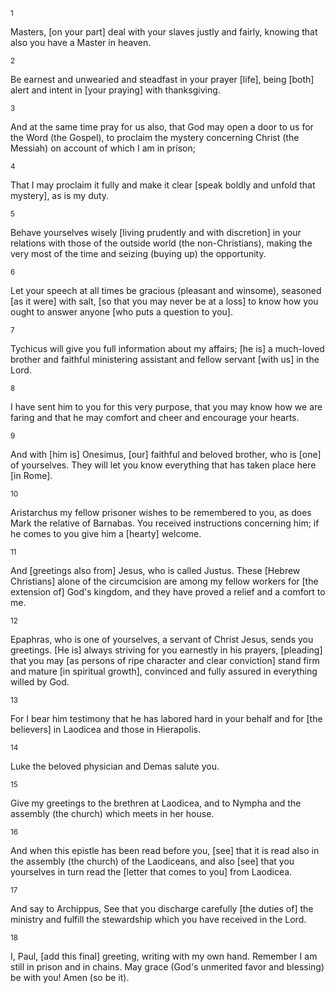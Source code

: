 <sup>1</sup> 

Masters, [on your part] deal with your slaves justly and fairly, knowing that also you have a Master in heaven. 

<sup>2</sup> 

Be earnest and unwearied and steadfast in your prayer [life], being [both] alert and intent in [your praying] with thanksgiving. 

<sup>3</sup> 

And at the same time pray for us also, that God may open a door to us for the Word (the Gospel), to proclaim the mystery concerning Christ (the Messiah) on account of which I am in prison; 

<sup>4</sup> 

That I may proclaim it fully and make it clear [speak boldly and unfold that mystery], as is my duty. 

<sup>5</sup> 

Behave yourselves wisely [living prudently and with discretion] in your relations with those of the outside world (the non-Christians), making the very most of the time and seizing (buying up) the opportunity. 

<sup>6</sup> 

Let your speech at all times be gracious (pleasant and winsome), seasoned [as it were] with salt, [so that you may never be at a loss] to know how you ought to answer anyone [who puts a question to you]. 

<sup>7</sup> 

Tychicus will give you full information about my affairs; [he is] a much-loved brother and faithful ministering assistant and fellow servant [with us] in the Lord. 

<sup>8</sup> 

I have sent him to you for this very purpose, that you may know how we are faring and that he may comfort and cheer and encourage your hearts. 

<sup>9</sup> 

And with [him is] Onesimus, [our] faithful and beloved brother, who is [one] of yourselves. They will let you know everything that has taken place here [in Rome]. 

<sup>10</sup> 

Aristarchus my fellow prisoner wishes to be remembered to you, as does Mark the relative of Barnabas. You received instructions concerning him; if he comes to you give him a [hearty] welcome. 

<sup>11</sup> 

And [greetings also from] Jesus, who is called Justus. These [Hebrew Christians] alone of the circumcision are among my fellow workers for [the extension of] God's kingdom, and they have proved a relief and a comfort to me. 

<sup>12</sup> 

Epaphras, who is one of yourselves, a servant of Christ Jesus, sends you greetings. [He is] always striving for you earnestly in his prayers, [pleading] that you may [as persons of ripe character and clear conviction] stand firm and mature [in spiritual growth], convinced and fully assured in everything willed by God. 

<sup>13</sup> 

For I bear him testimony that he has labored hard in your behalf and for [the believers] in Laodicea and those in Hierapolis. 

<sup>14</sup> 

Luke the beloved physician and Demas salute you. 

<sup>15</sup> 

Give my greetings to the brethren at Laodicea, and to Nympha and the assembly (the church) which meets in her house. 

<sup>16</sup> 

And when this epistle has been read before you, [see] that it is read also in the assembly (the church) of the Laodiceans, and also [see] that you yourselves in turn read the [letter that comes to you] from Laodicea. 

<sup>17</sup> 

And say to Archippus, See that you discharge carefully [the duties of] the ministry and fulfill the stewardship which you have received in the Lord. 

<sup>18</sup> 

I, Paul, [add this final] greeting, writing with my own hand. Remember I am still in prison and in chains. May grace (God's unmerited favor and blessing) be with you! Amen (so be it).